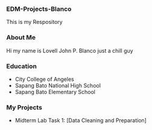 ### EDM-Projects-Blanco
This is my Respository
### About Me
Hi my name is Lovell John P. Blanco just a chill guy
### Education
- City College of Angeles
- Sapang Bato National High School
- Sapang Bato Elementary School
### My Projects
- Midterm Lab Task 1: [Data Cleaning and Preparation]  
